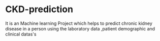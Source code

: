 # CKD-prediction
It is an Machine learning Project which helps to predict chronic kidney disease in a person using the laboratory data ,patient demographic and clinical datas's
